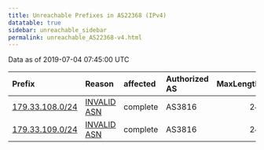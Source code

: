 ```yaml
---
title: Unreachable Prefixes in AS22368 (IPv4)
datatable: true
sidebar: unreachable_sidebar
permalink: unreachable_AS22368-v4.html
---
```


Data as of 2019-07-04 07:45:00 UTC


<div class="datatable-begin"></div>

| Prefix                                                   | Reason                                                                                                 | affected   | Authorized AS   |   MaxLength | Anchor                                         |   unreachable /24s |
|:---------------------------------------------------------|:-------------------------------------------------------------------------------------------------------|:-----------|:----------------|------------:|:-----------------------------------------------|-------------------:|
| [179.33.108.0/24](https://stat.ripe.net/179.33.108.0/24) | [INVALID ASN](https://rpki-validator.ripe.net/announcement-preview?asn=AS22368&prefix=179.33.108.0/24) | complete   | AS3816          |          24 | [LACNIC](unreachable_LACNIC_RPKI_Root-v4.html) |                  1 |
| [179.33.109.0/24](https://stat.ripe.net/179.33.109.0/24) | [INVALID ASN](https://rpki-validator.ripe.net/announcement-preview?asn=AS22368&prefix=179.33.109.0/24) | complete   | AS3816          |          24 | [LACNIC](unreachable_LACNIC_RPKI_Root-v4.html) |                  1 |

<div class="datatable-end"></div>